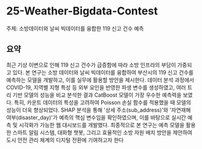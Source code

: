 # 25-Weather-Bigdata-Contest
주제: 소방데이터와 날씨 빅데이터를 융합한 119 신고 건수 예측

## 요약 
최근 기상 이변으로 인해 119 신고 건수가 급증함에 따라 소방 인프라의 부담이 가중되고 있다. 본 연구는 소방 데이터와 날씨 빅데이터를 융합하여 부산시의 119 신고 건수를 예측하는 모델을 개발하고, 이를 실무에 활용할 방안을 제시한다. 데이터 분석 과정에서 COVID-19, 지역별 지형 특성 등 외부 요인을 반영한 파생 변수를 생성하였고, 여러 트리 기반 모델의 성능을 비교 분석한 결과 CatBoost 모델이 가장 우수한 예측력을 보였다. 특히, 카운트 데이터의 특성을 고려하여 Poisson 손실 함수를 적용했을 때 모델의 성능이 더욱 향상되었다. SHAP 분석을 통해 '상세 주소(sub_address)'와 '자연재해 여부(disaster_day)'가 예측의 핵심 변수임을 확인하였으며, 이를 바탕으로 실시간 예측 및 시각화가 가능한 웹 대시보드를 개발했다. 최종적으로 본 연구는 예측 모델을 활용한 스마트 알림 시스템, 대화형 챗봇, 그리고 효율적인 소방 자원 배치 방안을 제안하여 도시 안전 관리 체계의 디지털 전환에 기여하고자 한다

